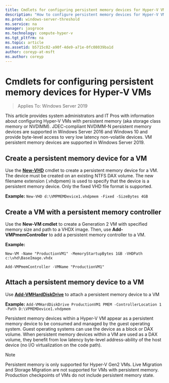 ```yaml
---
title: Cmdlets for configuring persistent memory devices for Hyper-V VMs
description: "How to configure persistent memory devices for Hyper-V VMs"
ms.prod: windows-server-threshold
ms.service: na
manager: jasgroce
ms.technology: compute-hyper-v
ms.tgt_pltfrm: na
ms.topic: article
ms.assetid: b5715c02-a90f-4de9-a71e-0fc08039ba1d
author: coreyp-at-msft
ms.author: coreyp
---
```


# Cmdlets for configuring persistent memory devices for Hyper-V VMs

>Applies To: Windows Server 2019

This article provides system administrators and IT Pros with information about configuring Hyper-V VMs with persistent memory (aka storage class memory or NVDIMM). JDEC-compliant NVDIMM-N persistent memory devices are supported in Windows Server 2016 and Windows 10 and provide byte-level access to very low latency non-volatile devices. VM persistent memory devices are supported in Windows Server 2019. 

## Create a persistent memory device for a VM

Use the **[New-VHD](https://docs.microsoft.com/en-us/powershell/module/hyper-v/new-vhd?view=win10-ps)** cmdlet to create a persistent memory device for a VM. The device must be created on an existing NTFS DAX volume.  The new filename extension (.vhdpmem) is used to specify that the device is a persistent memory device. Only the fixed VHD file format is supported.

**Example:** `New-VHD d:\VMPMEMDevice1.vhdpmem -Fixed -SizeBytes 4GB`

## Create a VM with a persistent memory controller



Use the **New-VM cmdlet** to create a Generation 2 VM with specified memory size and path to a VHDX image. Then, use **Add-VMPmemController** to add a persistent memory controller to a VM.

**Example:** 
    
    New-VM -Name "ProductionVM1" -MemoryStartupBytes 1GB -VHDPath c:\vhd\BaseImage.vhdx

    Add-VMPmemController -VMName "ProductionVM1"

## Attach a persistent memory device to a VM

Use **[Add-VMHardDiskDrive](https://docs.microsoft.com/en-us/powershell/module/hyper-v/add-vmharddiskdrive?view=win10-ps)** to attach a persistent memory device to a VM

**Example:** `Add-VMHardDiskDrive ProductionVM1 PMEM -ControllerLocation 1 -Path D:\VPMEMDevice1.vhdpmem`

Persistent memory devices within a Hyper-V VM appear as a persistent memory device to be consumed and managed by the guest operating system. Guest operating systems can use the device as a block or DAX volume. When persistent memory devices within a VM are used as a DAX volume, they benefit from low latency byte-level address-ability of the host device (no I/O virtualization on the code path). 

>[!NOTE] 
>Persistent memory is only supported for Hyper-V Gen2 VMs. Live Migration and Storage Migration are not supported for VMs with persistent memory. Production checkpoints of VMs do not include persistent memory state. 
